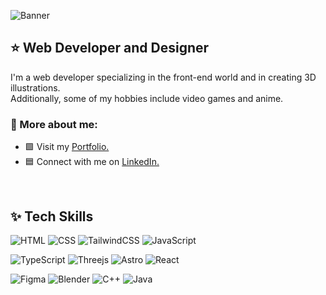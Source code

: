 
![Banner](https://github.com/m4icol/m4icol/assets/93083280/ad3bcf0b-d386-4a79-a199-2150d178068d)

## ⭐ Web Developer and Designer <br>
I'm a web developer specializing in the front-end world and in creating 3D illustrations. <br>
Additionally, some of my hobbies include video games and anime.

### 📖 More about me:
-  🟩 Visit my [Portfolio.](https://maickolrivera-portfolio.vercel.app/)
-  🟦 Connect with me on [LinkedIn.](https://www.linkedin.com/in/maickol-rivera/)
<br>

## ✨ Tech Skills

![HTML](https://img.shields.io/badge/HTML5-E34F26?style=for-the-badge&logo=html5&logoColor=white)
![CSS](https://img.shields.io/badge/CSS3-1572B6?style=for-the-badge&logo=css3&logoColor=white)
![TailwindCSS](https://img.shields.io/badge/Tailwind_CSS-38B2AC?style=for-the-badge&logo=tailwind-css&logoColor=white)
![JavaScript](https://img.shields.io/badge/JavaScript-323330?style=for-the-badge&logo=javascript&logoColor=F7DF1E)

![TypeScript](https://img.shields.io/badge/typescript-%23007ACC.svg?style=for-the-badge&logo=typescript&logoColor=white)
![Threejs](https://img.shields.io/badge/threejs-black?style=for-the-badge&logo=three.js&logoColor=white)
![Astro](https://img.shields.io/badge/Astro-0C1222?style=for-the-badge&logo=astro&logoColor=FDFDFE)
![React](https://img.shields.io/badge/React-20232A?style=for-the-badge&logo=react&logoColor=61DAFB)

![Figma](https://img.shields.io/badge/Figma-F24E1E?style=for-the-badge&logo=figma&logoColor=white)
![Blender](https://img.shields.io/badge/blender-%23F5792A.svg?style=for-the-badge&logo=blender&logoColor=white)
![C++](https://img.shields.io/badge/C%2B%2B-00599C?style=for-the-badge&logo=c%2B%2B&logoColor=white)
![Java](https://img.shields.io/badge/java-%23ED8B00.svg?style=for-the-badge&logo=openjdk&logoColor=white)
